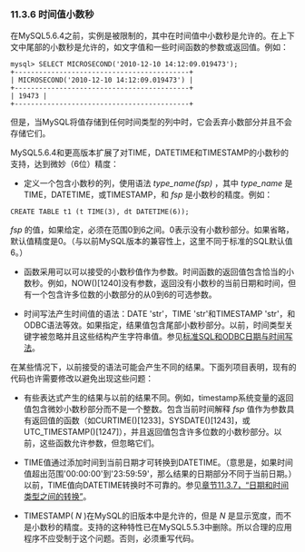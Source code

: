 ### 11.3.6 时间值小数秒

在MySQL5.6.4之前，实例是被限制的，其中在时间值中小数秒是允许的。在上下文中尾部的小数秒是允许的，如文字值和一些时间函数的参数或返回值。例如：

```
mysql> SELECT MICROSECOND('2010-12-10 14:12:09.019473');
+-------------------------------------------+
| MICROSECOND('2010-12-10 14:12:09.019473') |
+-------------------------------------------+
| 19473 |
+-------------------------------------------+
```

但是，当MySQL将值存储到任何时间类型的列中时，它会丢弃小数部分并且不会存储它们。

MySQL5.6.4和更高版本扩展了对TIME，DATETIME和TIMESTAMP的小数秒的支持，达到微妙（6位）精度：

* 定义一个包含小数秒的列，使用语法 *type\_name(fsp)* ，其中 *type\_name* 是TIME，DATETIME，或TIMESTAMP，和 *fsp* 是小数秒的精度。例如：

```
CREATE TABLE t1 (t TIME(3), dt DATETIME(6));
```

 *fsp* 的值，如果给定，必须在范围0到6之间。0表示没有小数秒部分。如果省略，默认值精度是0。（与以前MySQL版本的兼容性上，这里不同于标准的SQL默认值6。）

* 函数采用可以可以接受的小数秒值作为参数。时间函数的返回值包含恰当的小数秒。例如，NOW()[1240]没有参数，返回没有小数秒的当前日期和时间，但有一个包含许多位数的小数部分的从0到6的可选参数。

* 时间写法产生时间值的语法：DATE 'str'，TIME 'str'和TIMESTAMP 'str'，和ODBC语法等效。如果指定，结果值包含尾部小数秒部分。以前，时间类型关键字被忽略并且这些结构产生字符串值。参见[标准SQL和ODBC日期与时间写法]()。

在某些情况下，以前接受的语法可能会产生不同的结果。下面列项目表明，现有的代码也许需要修改以避免出现这些问题：

* 有些表达式产生的结果与以前的结果不同。例如，timestamp系统变量的返回值包含微妙小数秒部分而不是一个整数。包含当前时间解释 *fsp* 值作为参数具有返回值的函数（如CURTIME()[1233]，SYSDATE()[1243]，或UTC_TIMESTAMP()[1247]），并且返回值包含许多位数的小数秒部分。以前，这些函数允许参数，但忽略它们。

* TIME值通过添加时间到当前日期才可转换到DATETIME。（意思是，如果时间值超出范围'00:00:00'到'23:59:59'，那么结果的日期部分不同于当前日期。）以前，TIME值向DATETIME转换时不可靠的。参见[章节11.3.7，“日期和时间类型之间的转换”](./11.3.7_Conversion_Between_Date_and_Time_Types.md)。

* TIMESTAMP( *N* )在MySQL的旧版本中是允许的，但是 *N* 是显示宽度，而不是小数秒的精度。支持的这种特性已在MySQL5.5.3中删除。所以合理的应用程序不应受制于这个问题。否则，必须重写代码。